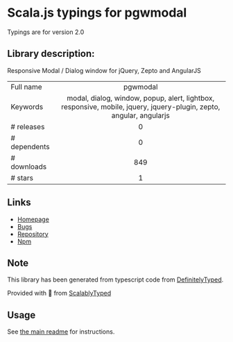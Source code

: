 
# Scala.js typings for pgwmodal

Typings are for version 2.0

## Library description:
Responsive Modal / Dialog window for jQuery, Zepto and AngularJS

|                    |                 |
| ------------------ | :-------------: |
| Full name          | pgwmodal |
| Keywords           | modal, dialog, window, popup, alert, lightbox, responsive, mobile, jquery, jquery-plugin, zepto, angular, angularjs |
| # releases         | 0 |
| # dependents       | 0 |
| # downloads        | 849 |
| # stars            | 1 |

## Links
- [Homepage](https://pgwjs.com/pgwmodal)
- [Bugs](https://github.com/Pagawa/PgwModal/issues)
- [Repository](https://github.com/Pagawa/PgwModal)
- [Npm](https://www.npmjs.com/package/pgwmodal)
    


## Note
This library has been generated from typescript code from [DefinitelyTyped](https://definitelytyped.org).

Provided with :purple_heart: from [ScalablyTyped](https://github.com/oyvindberg/ScalablyTyped)

## Usage
See [the main readme](../../readme.md) for instructions.



